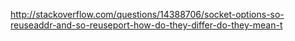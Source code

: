 http://stackoverflow.com/questions/14388706/socket-options-so-reuseaddr-and-so-reuseport-how-do-they-differ-do-they-mean-t
